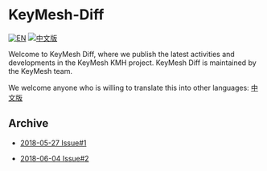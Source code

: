 # KeyMesh-Diff

[![EN](https://img.shields.io/badge/English-latest%232-blue.svg)](README.md) [![中文版](https://img.shields.io/badge/中文版-最新%233-brightgreen.svg)](README-CN.md)

Welcome to KeyMesh Diff, where we publish the latest activities and developments in the KeyMesh KMH project. KeyMesh Diff is maintained by the KeyMesh team.

We welcome anyone who is willing to translate this into other languages: [中文版](README-CN.md)

## Archive

- [2018-05-27 Issue#1](./en/issue1.md)

- [2018-06-04 Issue#2](./en/issue2.md)

